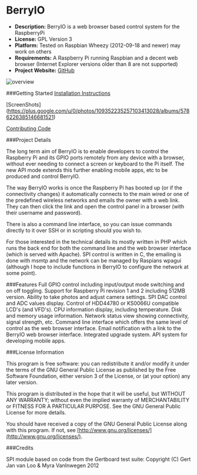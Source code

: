 BerryIO
=======

- **Description:** BerryIO is a web browser based control system for the RaspberryPi
- **License:** GPL Version 3
- **Platform:** Tested on Raspbian Wheezy (2012-09-18 and newer) may work on others
- **Requirements:** A Raspberry Pi running Raspbian and a decent web browser (Internet Explorer versions older than 8 are not supported)
- **Project Website:** [GitHub](https://github.com/NeonHorizon/berryio)

![overview](http://frozenmist.co.uk/downloads/berryio/IMAGES/berryio.png)

###Getting Started
[Installation Instructions](https://github.com/NeonHorizon/berryio/blob/master/INSTALL.README.txt)

[ScreenShots] (https://plus.google.com/u/0/photos/109352235257103413028/albums/5786226385146681521)

[Contributing Code](https://github.com/NeonHorizon/berryio/blob/master/CONTRIBUTING_CODE.README.txt)

###Project Details

The long term aim of BerryIO is to enable developers to control the Raspberry Pi and its GPIO ports remotely from any device with a browser, without ever needing to connect a screen or keyboard to the Pi itself. The new API mode extends this further enabling mobile apps, etc to be produced and control BerryIO.

The way BerryIO works is once the Raspberry Pi has booted up (or if the connectivity changes) it automatically connects to the main wired or one of the predefined wireless networks and emails the owner with a web link. They can then click the link and open the control panel in a browser (with their username and password).

There is also a command line interface, so you can issue commands directly to it over SSH or in scripting should you wish to.

For those interested in the technical details its mostly written in PHP which runs the back end for both the command line and the web browser interface (which is served with Apache). SPI control is written in C, the emailing is done with msmtp and the network can be managed by Raspians wpagui (although I hope to include functions in BerryIO to configure the network at some point).

###Features
Full GPIO control including input/output mode switching and on off toggling.
Support for Raspberry Pi revision 1 and 2 including 512MB version.
Ability to take photos and adjust camera settings.
SPI DAC control and ADC values display.
Control of HDD44780 or KS0066U compatible LCD's (and VFD's).
CPU information display, including temperature.
Disk and memory usage information.
Network status view showing connectivity, signal strength, etc.
Command line interface which offers the same level of control as the web browser interface.
Email notification with a link to the BerryIO web browser interface.
Integrated upgrade system.
API system for developing mobile apps.


###License Information

This program is free software: you can redistribute it and/or modify it under the terms of the GNU General Public License as published by the Free Software Foundation, either version 3 of the License, or (at your option) any later version.

This program is distributed in the hope that it will be useful, but WITHOUT ANY WARRANTY; without even the implied warranty of MERCHANTABILITY or FITNESS FOR A PARTICULAR PURPOSE.  See the GNU General Public License for more details.

You should have received a copy of the GNU General Public License along with this program.  If not, see [http://www.gnu.org/licenses/](http://www.gnu.org/licenses/).

###Credits

SPI module based on code from the Gertboard test suite:
Copyright (C) Gert Jan van Loo & Myra VanInwegen 2012


